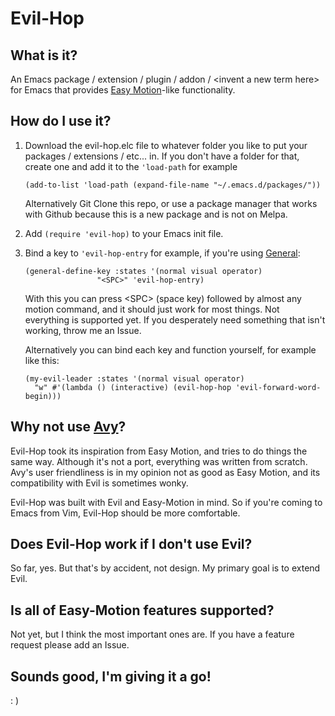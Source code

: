 # Evil-Hop
## What is it?
An Emacs package / extension / plugin / addon / \<invent a new term here> for Emacs that provides [Easy Motion](https://github.com/easymotion/vim-easymotion)-like functionality.

## How do I use it?
1. Download the evil-hop.elc file to whatever folder you like to put your packages / extensions / etc... in.
If you don't have a folder for that, create one and add it to the `'load-path`
for example

    `(add-to-list 'load-path (expand-file-name "~/.emacs.d/packages/"))`

    Alternatively Git Clone this repo, or use a package manager that works with Github because this is a new package and is not on Melpa.

1. Add `(require 'evil-hop)` to your Emacs init file.

1. Bind a key to `'evil-hop-entry` for example, if you're using [General](https://github.com/noctuid/general.el):
    ````
    (general-define-key :states '(normal visual operator)
                    "<SPC>" 'evil-hop-entry)
    ````
    
    With this you can press \<SPC> (space key) followed by almost any motion command, and it should just work for most things.
    Not everything is supported yet. If you desperately need something that isn't working, throw me an Issue.
    
    Alternatively you can bind each key and function yourself, for example like this:
    
    ````
    (my-evil-leader :states '(normal visual operator)
      "w" #'(lambda () (interactive) (evil-hop-hop 'evil-forward-word-begin)))
    ````
    
## Why not use [Avy](https://github.com/abo-abo/avy)?
Evil-Hop took its inspiration from Easy Motion, and tries to do things the same way.
Although it's not a port, everything was written from scratch. Avy's user friendliness is
in my opinion not as good as Easy Motion, and its compatibility with Evil is sometimes wonky.

Evil-Hop was built with Evil and Easy-Motion in mind. So if you're coming to Emacs from Vim, Evil-Hop should be more comfortable.

## Does Evil-Hop work if I don't use Evil?
So far, yes. But that's by accident, not design. My primary goal is to extend Evil.

## Is all of Easy-Motion features supported?
Not yet, but I think the most important ones are. If you have a feature request please add an Issue.


## Sounds good, I'm giving it a go!
: )